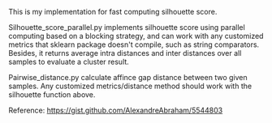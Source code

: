 This is my implementation for fast computing silhouette score.

Silhouette_score_parallel.py implements silhouette score using parallel computing based on a blocking strategy, and can work with any customized metrics that sklearn package doesn't compile, such as string comparators. Besides, it returns average intra distances and inter distances over all samples to evaluate a cluster result.

Pairwise_distance.py calculate affince gap distance between two given samples. Any customized metrics/distance method should work with the silhouette function above.

Reference: https://gist.github.com/AlexandreAbraham/5544803
